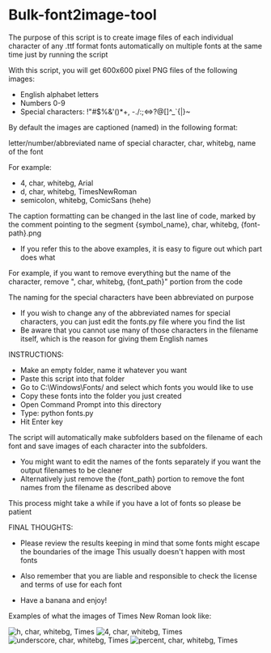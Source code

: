 # Bulk-font2image-tool
The purpose of this script is to create image files of each individual character of any .ttf format fonts automatically on multiple fonts at the same time just by running the script

With this script, you will get 600x600 pixel PNG files of the following images:
- English alphabet letters
- Numbers 0-9
- Special characters: !"#$%&'()*+, -./:;<=>?@[\]^_`{|}~

By default the images are captioned (named) in the following format:

  letter/number/abbreviated name of special character, char, whitebg, name of the font

For example:
   - 4, char, whitebg, Arial
   - d, char, whitebg, TimesNewRoman
   - semicolon, whitebg, ComicSans (hehe)

The caption formatting can be changed in the last line of code, marked by the comment pointing to the segment
{symbol_name}, char, whitebg, {font-path}.png
  - If you refer this to the above examples, it is easy to figure out which part does what
  
  For example, if you want to remove everything but the name of the character, remove ", char, whitebg, {font_path}" portion from the code

The naming for the special characters have been abbreviated on purpose
  - If you wish to change any of the abbreviated names for special characters, you can just edit the fonts.py file where you find the list
  - Be aware that you cannot use many of those characters in the filename itself, which is the reason for giving them English names

INSTRUCTIONS:

- Make an empty folder, name it whatever you want
- Paste this script into that folder
- Go to C:\Windows\Fonts/ and select which fonts you would like to use
- Copy these fonts into the folder you just created
- Open Command Prompt into this directory
- Type: python fonts.py
- Hit Enter key

The script will automatically make subfolders based on the filename of each font and save images of each character into the subfolders.
- You might want to edit the names of the fonts separately if you want the output filenames to be cleaner
- Alternatively just remove the {font_path} portion to remove the font names from the filename as described above

This process might take a while if you have a lot of fonts so please be patient

FINAL THOUGHTS:

- Please review the results keeping in mind that some fonts might escape the boundaries of the image
    This usually doesn't happen with most fonts

- Also remember that you are liable and responsible to check the license and terms of use for each font

- Have a banana and enjoy!


Examples of what the images of Times New Roman look like:

![h, char, whitebg, Times](https://user-images.githubusercontent.com/115096590/206815786-9fcaa162-b2ec-438d-8064-f2f2299716a9.png)
![4, char, whitebg, Times](https://user-images.githubusercontent.com/115096590/206815849-d9e21c2e-f3c2-4e77-bf39-50b38345964a.png)
![underscore, char, whitebg, Times](https://user-images.githubusercontent.com/115096590/206815896-64832ae1-bd3b-48dd-ad3f-9e07d69c7bdc.png)
![percent, char, whitebg, Times](https://user-images.githubusercontent.com/115096590/206815955-4b839501-6af0-4a35-b3d0-53994649fda5.png)
